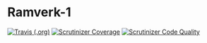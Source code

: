 # Ramverk-1
[![Travis (.org)](https://img.shields.io/travis/Bjorn97/Ramverk-1.svg?style=flat-square)](https://travis-ci.org/Bjorn97/Ramverk-1)
[![Scrutinizer Coverage](https://img.shields.io/scrutinizer/coverage/g/bjorn97/Ramverk-1.svg?style=flat-square)](https://scrutinizer-ci.com/g/bjorn97/Ramverk-1/?branch=master)
[![Scrutinizer Code Quality](https://img.shields.io/scrutinizer/g/bjorn97/Ramverk-1.svg?style=flat-square)](https://scrutinizer-ci.com/g/bjorn97/Ramverk-1/?branch=master)

